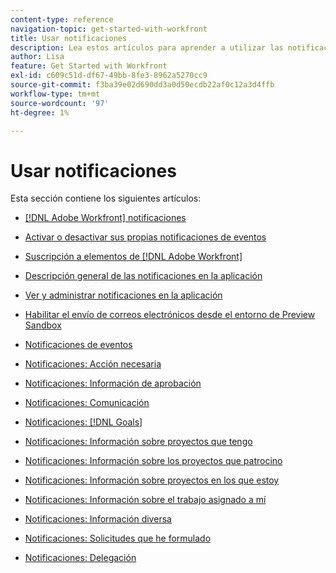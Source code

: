 ```yaml
---
content-type: reference
navigation-topic: get-started-with-workfront
title: Usar notificaciones
description: Lea estos artículos para aprender a utilizar las notificaciones en Adobe Workfront.
author: Lisa
feature: Get Started with Workfront
exl-id: c609c51d-df67-49bb-8fe3-8962a5270cc9
source-git-commit: f3ba39e02d690dd3a0d50ecdb22af0c12a3d4ffb
workflow-type: tm+mt
source-wordcount: '97'
ht-degree: 1%

---
```


# Usar notificaciones

Esta sección contiene los siguientes artículos:

* [[!DNL Adobe Workfront] notificaciones](../../workfront-basics/using-notifications/wf-notifications.md)
* [Activar o desactivar sus propias notificaciones de eventos](../../workfront-basics/using-notifications/activate-or-deactivate-your-own-event-notifications.md)
* [Suscripción a elementos de [!DNL Adobe Workfront]](../../workfront-basics/using-notifications/subscribe-to-items-in-workfront.md)
* [Descripción general de las notificaciones en la aplicación](../../workfront-basics/using-notifications/in-app-notifications-overview.md)
* [Ver y administrar notificaciones en la aplicación](../../workfront-basics/using-notifications/view-and-manage-in-app-notifications.md)
* [Habilitar el envío de correos electrónicos desde el entorno de Preview Sandbox](../../workfront-basics/using-notifications/enable-delivery-emails-from-preview-sandbox-environment.md)
* [Notificaciones de eventos](../../workfront-basics/using-notifications/event-notifications.md)

   <!--
  <li data-mc-conditions="QuicksilverOrClassic.Draft mode"><a href="../../workfront-basics/using-notifications/opt-out-of-email-notifications.md" class="MCXref xref" xrefformat="{para}">Opt out of email notifications</a> </li>
  -->

* [Notificaciones: Acción necesaria](../../workfront-basics/using-notifications/notifications-action-needed.md)
* [Notificaciones: Información de aprobación](../../workfront-basics/using-notifications/notifications-approval-information.md)
* [Notificaciones: Comunicación](../../workfront-basics/using-notifications/notifications-communication.md)
* [Notificaciones: [!DNL Goals]](../../workfront-basics/using-notifications/notifications-goals.md)
* [Notificaciones: Información sobre proyectos que tengo](../../workfront-basics/using-notifications/notifications-information-about-projects-i-own.md)
* [Notificaciones: Información sobre los proyectos que patrocino](../../workfront-basics/using-notifications/notifications-information-about-projects-i-sponsor.md)
* [Notificaciones: Información sobre proyectos en los que estoy](../../workfront-basics/using-notifications/notifications-information-about-projects-im-on.md)
* [Notificaciones: Información sobre el trabajo asignado a mí](../../workfront-basics/using-notifications/notifications-information-about-work-assigned-to-me.md)
* [Notificaciones: Información diversa](../../workfront-basics/using-notifications/notifications-misc-information.md)
* [Notificaciones: Solicitudes que he formulado](../../workfront-basics/using-notifications/notifications-requests-i-have-made.md)
* [Notificaciones: Delegación](../../workfront-basics/using-notifications/notifications-delegation.md)
